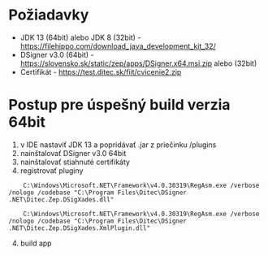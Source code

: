 # Požiadavky
- JDK 13 (64bit) alebo JDK 8 (32bit) - https://filehippo.com/download_java_development_kit_32/
- DSigner v3.0 (64bit) - https://slovensko.sk/static/zep/apps/DSigner.x64.msi.zip alebo (32bit)
- Certifikát - https://test.ditec.sk/fiit/cvicenie2.zip

# Postup pre úspešný build verzia 64bit
1. v IDE nastaviť JDK 13 a popridávať .jar z priečinku /plugins
2. nainštalovať DSigner v3.0 64bit
3. nainštalovať stiahnuté certifikáty
3. registrovať pluginy 
```
	C:\Windows\Microsoft.NET\Framework\v4.0.30319\RegAsm.exe /verbose /nologo /codebase "C:\Program Files\Ditec\DSigner .NET\Ditec.Zep.DSigXades.dll"
```
```
	C:\Windows\Microsoft.NET\Framework\v4.0.30319\RegAsm.exe /verbose /nologo /codebase "C:\Program Files\Ditec\DSigner .NET\Ditec.Zep.DSigXades.XmlPlugin.dll"
```
4. build app